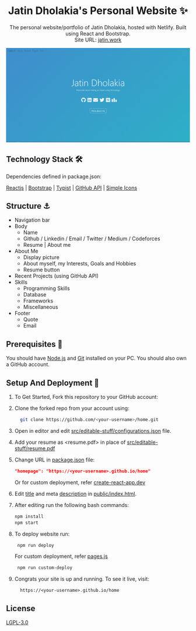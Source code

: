 <p align="center">
  <h1 align="center">Jatin Dholakia's Personal Website ✨</h1>
  <p align="center">
    The personal website/portfolio of Jatin Dholakia, hosted with Netlify. Built using React and Bootstrap.
    <br />
     Site URL: 
    <a href="https://jatin.work">jatin.work</a>
    <br />
  </p>
</p>

<!-- PROJECT LOGO -->

[![Site preview](/public/social-image.png)](https://jatin.work/)

## Technology Stack 🛠️

Dependencies defined in package.json:

[Reactjs](https://reactjs.org/)
| [Bootstrap](https://getbootstrap.com/)
| [Typist](https://github.com/jstejada/react-typist)
| [GitHub API](https://developer.github.com/v3/repos/)
| [Simple Icons](https://simpleicons.org/)

## Structure ⚓

- Navigation bar
- Body
  - Name
  - Github / Linkedin / Email / Twitter / Medium / Codeforces
  - Resume | About me
- About Me
  - Display picture
  - About myself, my Interests, Goals and Hobbies
  - Resume button
- Recent Projects (using GitHub API)
- Skills
  - Programming Skills
  - Database
  - Frameworks
  - Miscellaneous
- Footer
  - Quote
  - Email

## Prerequisites 🍪

You should have [Node.js](https://nodejs.org/en/) and [Git](https://git-scm.com/) installed on your PC. You should also own a GitHub account.

## Setup And Deployment 🔧

1. To Get Started, Fork this repository to your GitHub account:
2. Clone the forked repo from your account using:

   ```bash
     git clone https://github.com/<your-username>/home.git
   ```

3. Open in editor and edit [src/editable-stuff/configurations.json](./src/editable-stuff/configurations.json) file.

4. Add your resume as <resume.pdf> in place of [src/editable-stuff/resume.pdf](./src/editable-stuff/)
5. Change URL in [package.json](./package.json) file:

   ```json
   "homepage": "https://<your-username>.github.io/home"
   ```

   Or for custom deployment, refer [create-react-app.dev](https://create-react-app.dev/docs/deployment/)

6. Edit [title](./public/index.html#L34) and meta [description](./public/index.html#L13) in [public/index.html](./public/index.html).

7. After editing run the following bash commands:

   ```bash
   npm install
   npm start
   ```

8. To deploy website run:

   ```bash
    npm run deploy
   ```

   For custom deployment, refer [pages.js](./pages.js)

   ```bash
    npm run custom-deploy
   ```

9. Congrats your site is up and running. To see it live, visit:

   ```https
     https://<your-username>.github.io/home
   ```

## License

[LGPL-3.0](https://www.gnu.org/licenses/lgpl-3.0.en.html)